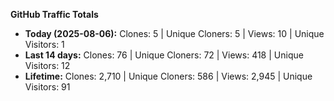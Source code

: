 
**GitHub Traffic Totals**

- **Today (2025-08-06):** Clones: 5 | Unique Cloners: 5 | Views: 10 | Unique Visitors: 1
- **Last 14 days:** Clones: 76 | Unique Cloners: 72 | Views: 418 | Unique Visitors: 12
- **Lifetime:** Clones: 2,710 | Unique Cloners: 586 | Views: 2,945 | Unique Visitors: 91
